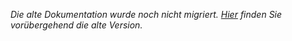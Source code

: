 _Die alte Dokumentation wurde noch nicht migriert. [Hier](/Nutzerhandbuch_Prozesse.pdf) finden Sie vorübergehend die alte Version._
